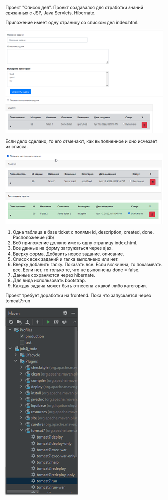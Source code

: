 Проект "Список дел".
Проект создавался для отработки знаний связанных с JSP, Java Servlets, Hibernate.

Приложение имеет одну страницу со списком дел index.html.

![img.png](img.png)

Если дело сделано, то его отмечают, как выполненное и оно исчезает из списка.

![img_1.png](img_1.png)

1. Oдна таблица в базе ticket с полями id, description, created, done. Расположение /db/
2. Веб приложение должно иметь одну страницу index.html.
3. Все данные на форму загружаться через ajax.
4. Вверху форма. Добавить новое задание. описание.
5. Список всех заданий и галка выполнено или нет.
6. Вверху добавить галку. Показать все. Если включена, то показывать все. Если нет, то только те, что не выполнены done = false.
7. Данные сохраняются через hibernate.
8. Для вида использовать bootstrap.
9. Каждая задача может быть отнесена к какой-либо категории.

Проект требует доработки на frontend.
Пока что запускается через tomcat7:run

![img_2.png](img_2.png)
